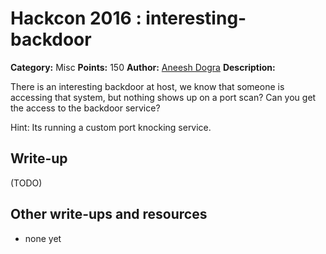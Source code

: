 # Hackcon 2016 : interesting-backdoor

**Category:** Misc
**Points:** 150 
**Author:** [Aneesh Dogra](https://github.com/mvachher)
**Description:**

There is an interesting backdoor at host, we know that someone is accessing that system, but nothing shows up on a port scan? Can you get the access to the backdoor service?

Hint: Its running a custom port knocking service.

## Write-up

(TODO)

## Other write-ups and resources

* none yet
